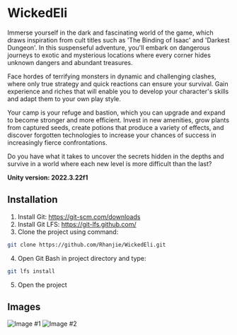 # WickedEli

Immerse yourself in the dark and fascinating world of the game, which draws inspiration from cult titles such as 'The Binding of Isaac' and 'Darkest Dungeon'. In this suspenseful adventure, you'll embark on dangerous journeys to exotic and mysterious locations where every corner hides unknown dangers and abundant treasures.

Face hordes of terrifying monsters in dynamic and challenging clashes, where only true strategy and quick reactions can ensure your survival. Gain experience and riches that will enable you to develop your character's skills and adapt them to your own play style.

Your camp is your refuge and bastion, which you can upgrade and expand to become stronger and more efficient. Invest in new amenities, grow plants from captured seeds, create potions that produce a variety of effects, and discover forgotten technologies to increase your chances of success in increasingly fierce confrontations.

Do you have what it takes to uncover the secrets hidden in the depths and survive in a world where each new level is more difficult than the last?

**Unity version: 2022.3.22f1**

## Installation

1. Install Git: https://git-scm.com/downloads
2. Install Git LFS: https://git-lfs.github.com/
3. Clone the project using command:
```bash
git clone https://github.com/Rhanjie/WickedEli.git
```
4. Open Git Bash in project directory and type:
```bash
git lfs install
```
5. Open the project

## Images
![Image #1](https://i.imgur.com/2HCQfd2.jpeg)
![Image #2](https://i.imgur.com/RWVfPW7.jpeg)
